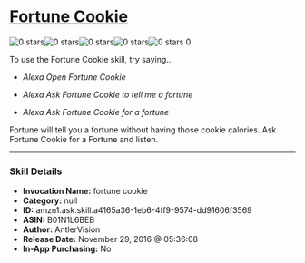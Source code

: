 # [Fortune Cookie](http://alexa.amazon.com/#skills/amzn1.ask.skill.a4165a36-1eb6-4ff9-9574-dd91606f3569)
![0 stars](../../images/ic_star_border_black_18dp_1x.png)![0 stars](../../images/ic_star_border_black_18dp_1x.png)![0 stars](../../images/ic_star_border_black_18dp_1x.png)![0 stars](../../images/ic_star_border_black_18dp_1x.png)![0 stars](../../images/ic_star_border_black_18dp_1x.png) 0

To use the Fortune Cookie skill, try saying...

* *Alexa Open Fortune Cookie*

* *Alexa Ask Fortune Cookie to tell me a fortune*

* *Alexa Ask Fortune Cookie for a fortune*

Fortune will tell you a fortune without having those cookie calories.
Ask Fortune Cookie for a Fortune and listen.

***

### Skill Details

* **Invocation Name:** fortune cookie
* **Category:** null
* **ID:** amzn1.ask.skill.a4165a36-1eb6-4ff9-9574-dd91606f3569
* **ASIN:** B01N1L6BEB
* **Author:** AntlerVision
* **Release Date:** November 29, 2016 @ 05:36:08
* **In-App Purchasing:** No
